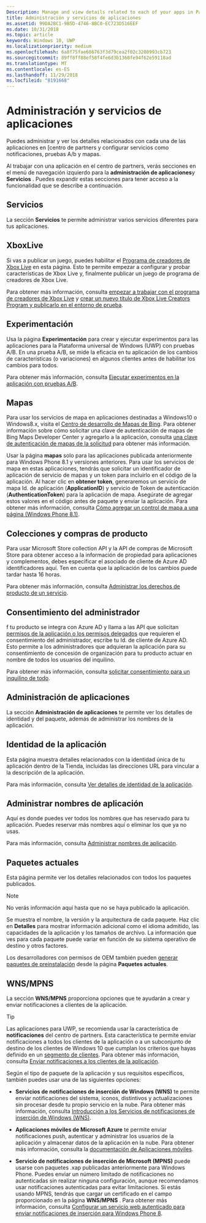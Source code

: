 ```yaml
---
Description: Manage and view details related to each of your apps in Partner Center, and configure services such as A/B testing and maps.
title: Administración y servicios de aplicaciones
ms.assetid: 99DA2BC1-9B5D-4746-8BC0-EC723D516EEF
ms.date: 10/31/2018
ms.topic: article
keywords: Windows 10, UWP
ms.localizationpriority: medium
ms.openlocfilehash: 6a8f75fae686763f3d79cea2f02c3208993cb723
ms.sourcegitcommit: 89ff8ff88ef58f4fe6d3b1368fe94f62e59118ad
ms.translationtype: MT
ms.contentlocale: es-ES
ms.lasthandoff: 11/29/2018
ms.locfileid: "8191668"
---
```

# <a name="app-management-and-services"></a>Administración y servicios de aplicaciones

Puedes administrar y ver los detalles relacionados con cada una de las aplicaciones en [centro de partners y configurar servicios como notificaciones, pruebas A/b y mapas.

Al trabajar con una aplicación en el centro de partners, verás secciones en el menú de navegación izquierdo para la **administración de aplicaciones**y **Servicios** . Puedes expandir estas secciones para tener acceso a la funcionalidad que se describe a continuación.

## <a name="services"></a>Servicios

La sección **Servicios** te permite administrar varios servicios diferentes para tus aplicaciones.

## <a name="xbox-live"></a>XboxLive

Si vas a publicar un juego, puedes habilitar el [Programa de creadores de Xbox Live](http://xbox.com/developers/creators-program) en esta página. Esto te permite empezar a configurar y probar características de Xbox Live y, finalmente publicar un juego de programa de creadores de Xbox Live.

Para obtener más información, consulta [empezar a trabajar con el programa de creadores de Xbox Live](../xbox-live/get-started-with-creators/get-started-with-xbox-live-creators.md) y [crear un nuevo título de Xbox Live Creators Program y publicarlo en el entorno de prueba](../xbox-live/get-started-with-creators/create-and-test-a-new-creators-title.md).

## <a name="experimentation"></a>Experimentación

Usa la página **Experimentación** para crear y ejecutar experimentos para las aplicaciones para la Plataforma universal de Windows (UWP) con pruebas A/B. En una prueba A/B, se mide la eficacia en tu aplicación de los cambios de características (o variaciones) en algunos clientes antes de habilitar los cambios para todos.

Para obtener más información, consulta [Ejecutar experimentos en la aplicación con pruebas A/B](../monetize/run-app-experiments-with-a-b-testing.md).

## <a name="maps"></a>Mapas

Para usar los servicios de mapa en aplicaciones destinadas a Windows10 o Windows8.x, visita el [Centro de desarrollo de Mapas de Bing](http://go.microsoft.com/fwlink/p/?LinkId=614880). Para obtener información sobre cómo solicitar una clave de autenticación de mapas de Bing Maps Developer Center y agregarlo a la aplicación, consulta [una clave de autenticación de mapas de la solicitud](../maps-and-location/authentication-key.md) para obtener más información. 

Usar la página **mapas** solo para las aplicaciones publicada anteriormente para Windows Phone 8.1 y versiones anteriores. Para usar los servicios de mapa en estas aplicaciones, tendrás que solicitar un identificador de aplicación de servicio de mapas y un token para incluirlo en el código de la aplicación. Al hacer clic en **obtener token**, generaremos un servicio de mapa Id. de aplicación (**ApplicationID**) y servicio de Token de autenticación (**AuthenticationToken**) para la aplicación de mapa. Asegúrate de agregar estos valores en el código antes de paquete y enviar la aplicación. Para obtener más información, consulta [Cómo agregar un control de mapa a una página (Windows Phone 8.1)](http://go.microsoft.com/fwlink/p/?LinkId=614882).

## <a name="product-collections-and-purchases"></a>Colecciones y compras de producto

Para usar Microsoft Store collection API y la API de compras de Microsoft Store para obtener acceso a la información de propiedad para aplicaciones y complementos, debes especificar el asociado de cliente de Azure AD identificadores aquí. Ten en cuenta que la aplicación de los cambios puede tardar hasta 16 horas.

Para obtener más información, consulta [Administrar los derechos de producto de un servicio](../monetize/view-and-grant-products-from-a-service.md).

## <a name="administrator-consent"></a>Consentimiento del administrador

f tu producto se integra con Azure AD y llama a las API que solicitan [permisos de la aplicación o los permisos delegados](https://developer.microsoft.com/graph/docs/concepts/permissions_reference) que requieren el consentimiento del administrador, escribe tu Id. de cliente de Azure AD. Esto permite a los administradores que adquieran la aplicación para su consentimiento de concesión de organización para tu producto actuar en nombre de todos los usuarios del inquilino.

Para obtener más información, consulta [solicitar consentimiento para un inquilino de todo](https://docs.microsoft.com/en-us/azure/active-directory/develop/active-directory-v2-scopes#requesting-consent-for-an-entire-tenant).

## <a name="app-management"></a>Administración de aplicaciones

La sección **Administración de aplicaciones** te permite ver los detalles de identidad y del paquete, además de administrar los nombres de la aplicación.

## <a name="app-identity"></a>Identidad de la aplicación

Esta página muestra detalles relacionados con la identidad única de tu aplicación dentro de la Tienda, incluidas las direcciones URL para vincular a la descripción de la aplicación.

Para más información, consulta [Ver detalles de identidad de la aplicación](view-app-identity-details.md).

## <a name="manage-app-names"></a>Administrar nombres de aplicación

Aquí es donde puedes ver todos los nombres que has reservado para tu aplicación. Puedes reservar más nombres aquí o eliminar los que ya no usas.

Para más información, consulta [Administrar nombres de aplicación](manage-app-names.md).

## <a name="current-packages"></a>Paquetes actuales

Esta página permite ver los detalles relacionados con todos los paquetes publicados.

> [!NOTE]
> No verás información aquí hasta que no se haya publicado la aplicación.

Se muestra el nombre, la versión y la arquitectura de cada paquete. Haz clic en **Detalles** para mostrar información adicional como el idioma admitido, las capacidades de la aplicación y los tamaños de archivo. La información que ves para cada paquete puede variar en función de su sistema operativo de destino y otros factores. 

Los desarrolladores con permisos de OEM también pueden [generar paquetes de preinstalación](generate-preinstall-packages-for-oems.md) desde la página **Paquetes actuales**.

## <a name="wnsmpns"></a>WNS/MPNS

La sección **WNS/MPNS** proporciona opciones que te ayudarán a crear y enviar notificaciones a clientes de la aplicación. 

> [!TIP]
> Las aplicaciones para UWP, se recomienda usar la característica de **notificaciones** del centro de partners. Esta característica te permite enviar notificaciones a todos los clientes de la aplicación o a un subconjunto de destino de los clientes de Windows 10 que cumplan los criterios que hayas definido en un [segmento de clientes](create-customer-segments.md). Para obtener más información, consulta [Enviar notificaciones a los clientes de la aplicación](send-push-notifications-to-your-apps-customers.md).

Según el tipo de paquete de la aplicación y sus requisitos específicos, también puedes usar una de las siguientes opciones: 

-   **Servicios de notificaciones de inserción de Windows (WNS)** te permite enviar notificaciones del sistema, iconos, distintivos y actualizaciones sin procesar desde tu propio servicio en la nube. Para obtener más información, consulta [Introducción a los Servicios de notificaciones de inserción de Windows (WNS)](../design/shell/tiles-and-notifications/windows-push-notification-services--wns--overview.md).

-   **Aplicaciones móviles de Microsoft Azure** te permite enviar notificaciones push, autenticar y administrar los usuarios de la aplicación y almacenar datos de la aplicación en la nube. Para obtener más información, consulta la [documentación de Aplicaciones móviles](http://go.microsoft.com/fwlink/p/?LinkId=221116).

-   **Servicio de notificaciones de inserción de Microsoft (MPNS)** puede usarse con paquetes .xap publicadas anteriormente para Windows Phone. Puedes enviar un número limitado de notificaciones no autenticadas sin realizar ninguna configuración, aunque recomendamos usar notificaciones autenticadas para evitar limitaciones. Si estás usando MPNS, tendrás que cargar un certificado en el campo proporcionado en la página **WNS/MPNS** . Para obtener más información, consulta [Configurar un servicio web autenticado para enviar notificaciones de inserción para Windows Phone 8](http://go.microsoft.com/fwlink/p/?LinkId=528736).
 

 
